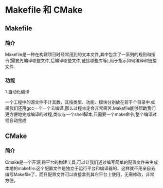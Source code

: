 # Makefile 和 CMake

## Makefile

### 简介

Makefile是一种在构建项目时经常用到的文本文件,其中包含了一系列的规则和指令(需要先编译哪些文件,后编译哪些文件,链接哪些库等),用于指示如何编译和链接文件.

### 功能

1.自动化编译

一个工程中的源文件不计其数，其按类型、功能、模块分别放在若干个目录中.如果我们还用gcc一个一个去编译,那么过程肯定会非常痛苦.Makefile能够帮助我们更方便地完成编译的过程,类似与一个shell脚本,只需要一个make命令,整个编译过程自动完成

## CMake

### 简介

Cmake是一个开源,跨平台的构建工具,可以让我们通过编写简单的配置文件来生成本地的makefile.这个配置文件是独立于运行平台和编译器的，这样就不用亲自去编写Makefile了，而且配置文件可以直接拿到其它平台上使用，无需修改，非常方便。